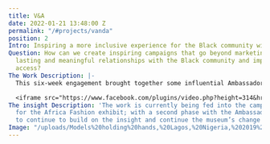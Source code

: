 ```yaml
---
title: V&A
date: 2022-01-21 13:48:00 Z
permalink: "/#projects/vanda"
position: 2
Intro: Inspiring a more inclusive experience for the Black community with the V&A
Question: How can we create inspiring campaigns that go beyond marketing to build
  lasting and meaningful relationships with the Black community and improve creative
  access?
The Work Description: |-
  This six-week engagement brought together some influential Ambassadors from the community and a group of energised and enthusiastic V&A staff for an immersive workshop to get a better understanding of this exciting and underserved audience. We used the rich insight surfaced from the difficult conversations on the night to craft a creative strategy that could spark change for the museum; mapping out a journey towards becoming a more inclusive and welcoming space for non-white audiences starting with the campaign for its upcoming Africa Fashion exhibit.

  <iframe src="https://www.facebook.com/plugins/video.php?height=314&href=https%3A%2F%2Fwww.facebook.com%2Fvictoriaandalbertmuseum%2Fvideos%2F1128557010882000%2F&show_text=false&width=560&t=0" width="560" height="314" style="border:none;overflow:hidden" scrolling="no" frameborder="0" allowfullscreen="true" allow="autoplay; clipboard-write; encrypted-media; picture-in-picture; web-share" allowFullScreen="true"></iframe>
The insight Description: 'The work is currently being fed into the campaign strategy
  for the Africa Fashion exhibit; with a second phase with the Ambassadors being planned
  to continue to build on the insight and continue the museum’s change  journey. '
Image: "/uploads/Models%20holding%20hands,%20Lagos,%20Nigeria,%202019%20by%20Stephen%20Tayo.%20Courtesy%20Lagos%20Fashion%20Week.jpg"
---
```


